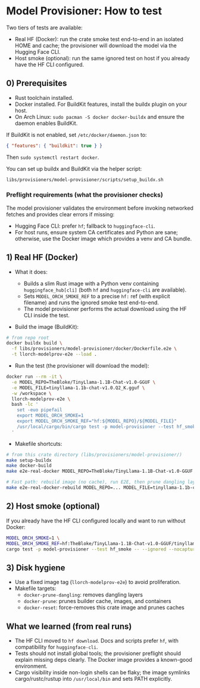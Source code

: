 # Model Provisioner: How to test

Two tiers of tests are available:

- Real HF (Docker): run the crate smoke test end-to-end in an isolated HOME and cache; the provisioner will download the model via the Hugging Face CLI.
- Host smoke (optional): run the same ignored test on host if you already have the HF CLI configured.

## 0) Prerequisites

- Rust toolchain installed.
- Docker installed. For BuildKit features, install the buildx plugin on your host.
- On Arch Linux: `sudo pacman -S docker docker-buildx` and ensure the daemon enables BuildKit.

If BuildKit is not enabled, set `/etc/docker/daemon.json` to:

```json
{ "features": { "buildkit": true } }
```

Then `sudo systemctl restart docker`.

You can set up buildx and BuildKit via the helper script:

```bash
libs/provisioners/model-provisioner/scripts/setup_buildx.sh
```

### Preflight requirements (what the provisioner checks)

The model provisioner validates the environment before invoking networked fetches and provides clear errors if missing:

- Hugging Face CLI: prefer `hf`; fallback to `huggingface-cli`.
- For host runs, ensure system CA certificates and Python are sane; otherwise, use the Docker image which provides a venv and CA bundle.

## 1) Real HF (Docker)

- What it does:
  - Builds a slim Rust image with a Python venv containing `huggingface_hub[cli]` (both `hf` and `huggingface-cli` are available).
  - Sets `MODEL_ORCH_SMOKE_REF` to a precise `hf:` ref (with explicit filename) and runs the ignored smoke test end-to-end.
  - The model provisioner performs the actual download using the HF CLI inside the test.

- Build the image (BuildKit):

```bash
# from repo root
docker buildx build \
  -f libs/provisioners/model-provisioner/docker/Dockerfile.e2e \
  -t llorch-modelprov-e2e --load .
```

- Run the test (the provisioner will download the model):

```bash
docker run --rm -it \
  -e MODEL_REPO=TheBloke/TinyLlama-1.1B-Chat-v1.0-GGUF \
  -e MODEL_FILE=tinyllama-1.1b-chat-v1.0.Q2_K.gguf \
  -w /workspace \
  llorch-modelprov-e2e \
  bash -lc '
    set -euo pipefail
    export MODEL_ORCH_SMOKE=1
    export MODEL_ORCH_SMOKE_REF="hf:${MODEL_REPO}/${MODEL_FILE}"
    /usr/local/cargo/bin/cargo test -p model-provisioner --test hf_smoke -- --ignored --nocapture
  '
```

- Makefile shortcuts:

```bash
# from this crate directory (libs/provisioners/model-provisioner/)
make setup-buildx
make docker-build
make e2e-real-docker MODEL_REPO=TheBloke/TinyLlama-1.1B-Chat-v1.0-GGUF MODEL_FILE=tinyllama-1.1b-chat-v1.0.Q2_K.gguf

# Fast path: rebuild image (no cache), run E2E, then prune dangling layers
make e2e-real-docker-rebuild MODEL_REPO=... MODEL_FILE=tinyllama-1.1b-chat-v1.0.Q2_K.gguf
```

## 2) Host smoke (optional)

If you already have the HF CLI configured locally and want to run without Docker:

```bash
MODEL_ORCH_SMOKE=1 \
MODEL_ORCH_SMOKE_REF=hf:TheBloke/TinyLlama-1.1B-Chat-v1.0-GGUF/tinyllama-1.1b-chat.Q2_K.gguf \
cargo test -p model-provisioner --test hf_smoke -- --ignored --nocapture
```

## 3) Disk hygiene

- Use a fixed image tag (`llorch-modelprov-e2e`) to avoid proliferation.
- Makefile targets:
  - `docker-prune-dangling`: removes dangling layers
  - `docker-prune`: prunes builder cache, images, and containers
  - `docker-reset`: force-removes this crate image and prunes caches

## What we learned (from real runs)

- The HF CLI moved to `hf download`. Docs and scripts prefer `hf`, with compatibility for `huggingface-cli`.
- Tests should not install global tools; the provisioner preflight should explain missing deps clearly. The Docker image provides a known-good environment.
- Cargo visibility inside non-login shells can be flaky; the image symlinks cargo/rustc/rustup into `/usr/local/bin` and sets PATH explicitly.
